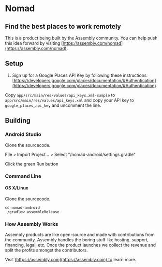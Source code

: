 # Nomad

## Find the best places to work remotely

This is a product being built by the Assembly community. You can help push this idea forward by visiting [https://assembly.com/nomad](https://assembly.com/nomad).

## Setup

1. Sign up for a Google Places API Key by following these instructions:
[https://developers.google.com/places/documentation/#Authentication](https://developers.google.com/places/documentation/#Authentication)

Copy `app/src/main/res/values/api_keys.xml-sample` to `app/src/main/res/values/api_keys.xml` and copy your API key to `google_places_api_key` and uncomment the line.

## Building

### Android Studio

Clone the sourcecode.

File > Import Project... > Select "/nomad-android/settings.gradle"

Click the green Run button

### Command Line

#### OS X/Linux

Clone the sourcecode.

    cd nomad-android
    ./gradlew assembleRelease

### How Assembly Works

Assembly products are like open-source and made with contributions from the community. Assembly handles the boring stuff like hosting, support, financing, legal, etc. Once the product launches we collect the revenue and split the profits amongst the contributors.

Visit [https://assembly.com](https://assembly.com) to learn more.
